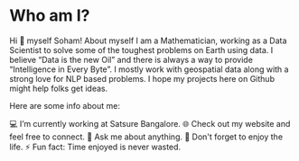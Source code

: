 
# **Who am I?**

Hi 👋 myself Soham!
About myself
I am a Mathematician, working as a Data Scientist to solve some of the toughest problems on Earth using data. I believe “Data is the new Oil” and there is always a way to provide “Intelligence in Every Byte”. I mostly work with geospatial data along with a strong love for NLP based problems. I hope my projects here on Github might help folks get ideas.

Here are some info about me:

💻 I’m currently working at Satsure Bangalore.
🌐 Check out my website and feel free to connect.
💬 Ask me about anything.
🥳 Don't forget to enjoy the life.
⚡ Fun fact: Time enjoyed is never wasted.
